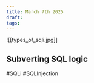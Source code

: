 ```yaml
---
title: March 7th 2025
draft: 
tags:
---
```

![[types_of_sqli.jpg]]

## Subverting SQL logic




#SQLi #SQLInjection